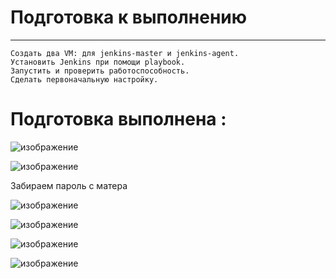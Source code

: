 
# Подготовка к выполнению
---

    Создать два VM: для jenkins-master и jenkins-agent.
    Установить Jenkins при помощи playbook.
    Запустить и проверить работоспособность.
    Сделать первоначальную настройку.

# Подготовка выполнена :

![изображение](https://github.com/Vadim-Nazarov/netologi/assets/107613708/2570f545-ea5d-494e-98e9-5250fb329e18)

![изображение](https://github.com/Vadim-Nazarov/netologi/assets/107613708/41ba8707-3a2b-46e3-89d3-8fdba3f2839a)

Забираем пароль с матера

![изображение](https://github.com/Vadim-Nazarov/netologi/assets/107613708/53c5127d-de07-4b1b-b296-911ad5165f6d)

![изображение](https://github.com/Vadim-Nazarov/netologi/assets/107613708/1edcbef0-9a00-4466-8cd7-d445e34cc3f0)

![изображение](https://github.com/Vadim-Nazarov/netologi/assets/107613708/a92d7e2f-4883-4573-94dd-e0bf7aa4db7b)

![изображение](https://github.com/Vadim-Nazarov/netologi/assets/107613708/2980cbfc-9962-4cd3-a927-85aa8818c798)






